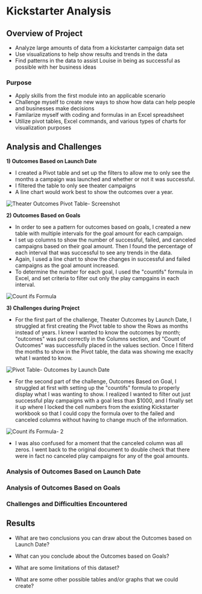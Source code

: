 # Kickstarter Analysis 

## Overview of Project
- Analyze large amounts of data from a kickstarter campaign data set
- Use visualizations to help show results and trends in the data 
- Find patterns in the data to assist Louise in being as successful as possible with her business ideas

### Purpose
- Apply skills from the first module into an applicable scenario
- Challenge myself to create new ways to show how data can help people and businesses make decisions
- Familarize myself with coding and formulas in an Excel spreadsheet
- Utilize pivot tables, Excel commands, and various types of charts for visualization purposes

## Analysis and Challenges
**1) Outcomes Based on Launch Date**
  - I created a Pivot table and set up the filters to allow me to only see the months a campaign was launched and whether or not it was successful. 
  - I filtered the table to only see theater campaigns
  - A line chart would work best to show the outcomes over a year. 
  
![Theater Outcomes Pivot Table- Screenshot](https://user-images.githubusercontent.com/104038813/173471104-324db2ff-4547-4ad6-831d-f8a470fdeddc.png)

**2) Outcomes Based on Goals**
  - In order to see a pattern for outcomes based on goals, I created a new table with multiple intervals for the goal amount for each campaign. 
  - I set up columns to show the number of successful, failed, and canceled campaigns based on their goal amount. Then I found the percentage of each interval that was successful to see any trends in the data. 
  - Again, I used a line chart to show the changes in successful and failed campaigns as the goal amount increased. 
  - To determine the number for each goal, I used the "countifs" formula in Excel, and set criteria to filter out only the play campgains in each interval. 
  
 ![Count ifs Formula ](https://user-images.githubusercontent.com/104038813/173471947-93130848-bb35-4e9a-98e4-3662034c8644.png)
 
 **3) Challenges during Project**
  - For the first part of the challenge, Theater Outcomes by Launch Date, I struggled at first creating the Pivot table to show the Rows as months instead of years. I knew I wanted to know the outcomes by month; "outcomes" was put correctly in the Columns section, and "Count of Outcomes" was successfully placed in the values section. Once I filterd the months to show in the Pivot table, the data was showing me exaclty what I wanted to know. 
  
 ![Pivot Table- Outcomes by Launch Date](https://user-images.githubusercontent.com/104038813/173472405-2d8161cb-0054-401e-8f40-555a4bf26934.png)
 
 - For the second part of the challenge, Outcomes Based on Goal, I struggled at first with setting up the "countifs" formula to properly display what I was wanting to show. I realized I wanted to filter out just successful play campaigns with a goal less than $1000, and I finally set it up where I locked the cell numbers from the existing Kickstarter workbook so that I could copy the formula over to the failed and canceled columns without having to change much of the information. 
 
 ![Count ifs Formula- 2](https://user-images.githubusercontent.com/104038813/173472903-934d9f53-2b79-40ae-827c-762d08365d3e.png)
 
 - I was also confused for a moment that the canceled column was all zeros. I went back to the original document to double check that there were in fact no canceled play campaigns for any of the goal amounts. 


### Analysis of Outcomes Based on Launch Date

### Analysis of Outcomes Based on Goals

### Challenges and Difficulties Encountered

## Results

- What are two conclusions you can draw about the Outcomes based on Launch Date?

- What can you conclude about the Outcomes based on Goals?

- What are some limitations of this dataset?

- What are some other possible tables and/or graphs that we could create?
